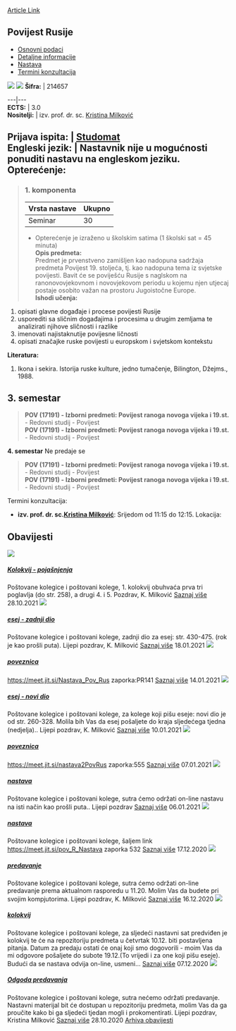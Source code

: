 [Article Link](https://www.fhs.hr/predmet/povrus_b)

## Povijest Rusije
  * [Osnovni podaci](https://www.fhs.hr/predmet/povrus_b#v1id-904858_968017_1_0 "Osnovni podaci")
  * [Detaljne informacije](https://www.fhs.hr/predmet/povrus_b#v1id-904858_968017_1_1 "Detaljne informacije")
  * [Nastava](https://www.fhs.hr/predmet/povrus_b#v1id-904858_968017_1_2 "Nastava")
  * [Termini konzultacija](https://www.fhs.hr/predmet/povrus_b#v1id-904858_968017_1_3 "Termini konzultacija")


[![](https://www.fhs.hr/img/flags/gif/hr.gif)](https://www.fhs.hr/predmet/povrus_b) [![](https://www.fhs.hr/img/flags/gif/gb.gif)](https://www.fhs.hr/en/course/hor_c)
**Šifra:** |  214657  
  
---|---  
**ECTS:** |  3.0   
**Nositelji:** |  izv. prof. dr. sc. [Kristina Milković](https://www.fhs.hr/djelatnik/kristina.milkovic)   
  
**Prijava ispita:** |  [Studomat](http://www.isvu.hr/studomat)  
**Engleski jezik:** |  Nastavnik nije u mogućnosti ponuditi nastavu na engleskom jeziku.   
**Opterećenje:**  
---  
> ### 1. komponenta
> | Vrsta nastave | Ukupno  
> ---|---  
> Seminar | 30  
> * Opterećenje je izraženo u školskim satima (1 školski sat = 45 minuta)   
**Opis predmeta:**  
> Predmet je prvenstveno zamišljen kao nadopuna sadržaja predmeta Povijest 19. stoljeća, tj. kao nadopuna tema iz svjetske povijesti. Bavit će se poviješću Rusije s naglskom na ranonovovjekovnom i novovjekovom periodu u kojemu njen utjecaj postaje osobito važan na prostoru Jugoistočne Europe.  
**Ishodi učenja:**  
  1. opisati glavne događaje i procese povijesti Rusije
  2. usporediti sa sličnim događajima i procesima u drugim zemljama te analizirati njihove sličnosti i razlike
  3. imenovati najistaknutije povijesne ličnosti
  4. opisati značajke ruske povijesti u europskom i svjetskom kontekstu

  
**Literatura:**  
  1. Ikona i sekira. Istorija ruske kulture, jedno tumačenje, Bilington, Džejms., 1988. 

  
**3. semestar**  
---  
> **POV (17191) - Izborni predmeti: Povijest ranoga novoga vijeka i 19.st.** - Redovni studij - Povijest  
>  **POV (17191) - Izborni predmeti: Povijest ranoga novoga vijeka i 19.st.** - Redovni studij - Povijest  
>   
  
**4. semestar** Ne predaje se  
> **POV (17191) - Izborni predmeti: Povijest ranoga novoga vijeka i 19.st.** - Redovni studij - Povijest  
>  **POV (17191) - Izborni predmeti: Povijest ranoga novoga vijeka i 19.st.** - Redovni studij - Povijest  
>   
Termini konzultacija: 
  * **izv. prof. dr. sc.[Kristina Milković](https://www.fhs.hr/djelatnik/kristina.milkovic)**: 
Srijedom od 11:15 do 12:15.
Lokacija: 


## Obavijesti
[ ![](https://www.fhs.hr/_pub/themes_static/hrstud2024/default/img/default_news.jpg) ](https://www.fhs.hr/predmet/povrus_b?@=21gjd#news_119214)
#####  [Kolokvij - pojašnjenja](https://www.fhs.hr/predmet/povrus_b?@=21gjd#news_119214)
Poštovane kolegice i poštovani kolege, 1. kolokvij obuhvaća prva tri poglavlja (do str. 258), a drugi 4. i 5. Pozdrav, K. Milković 
[Saznaj više](https://www.fhs.hr/predmet/povrus_b?@=21gjd#news_119214)
28.10.2021
[ ![](https://www.fhs.hr/_pub/themes_static/hrstud2024/default/img/default_news.jpg) ](https://www.fhs.hr/predmet/povrus_b?@=21e5a#news_119214)
#####  [esej - zadnji dio](https://www.fhs.hr/predmet/povrus_b?@=21e5a#news_119214)
Poštovane kolegice i poštovani kolege, zadnji dio za esej: str. 430-475. (rok je kao prošli puta). Lijepi pozdrav, K. Milković 
[Saznaj više](https://www.fhs.hr/predmet/povrus_b?@=21e5a#news_119214)
18.01.2021
[ ![](https://www.fhs.hr/_pub/themes_static/hrstud2024/default/img/default_news.jpg) ](https://www.fhs.hr/predmet/povrus_b?@=21e3h#news_119214)
#####  [poveznica](https://www.fhs.hr/predmet/povrus_b?@=21e3h#news_119214)
https://meet.jit.si/Nastava_Pov_Rus zaporka:PR141 
[Saznaj više](https://www.fhs.hr/predmet/povrus_b?@=21e3h#news_119214)
14.01.2021
[ ![](https://www.fhs.hr/_pub/themes_static/hrstud2024/default/img/default_news.jpg) ](https://www.fhs.hr/predmet/povrus_b?@=21e0u#news_119214)
#####  [esej - novi dio](https://www.fhs.hr/predmet/povrus_b?@=21e0u#news_119214)
Poštovane kolegice i poštovani kolege, za kolege koji pišu eseje: novi dio je od str. 260-328. Molila bih Vas da esej pošaljete do kraja sljedećega tjedna (nedjelja).. Lijepi pozdrav, K. Milković 
[Saznaj više](https://www.fhs.hr/predmet/povrus_b?@=21e0u#news_119214)
10.01.2021
[ ![](https://www.fhs.hr/_pub/themes_static/hrstud2024/default/img/default_news.jpg) ](https://www.fhs.hr/predmet/povrus_b?@=21dze#news_119214)
#####  [poveznica](https://www.fhs.hr/predmet/povrus_b?@=21dze#news_119214)
https://meet.jit.si/nastava2PovRus zaporka:555 
[Saznaj više](https://www.fhs.hr/predmet/povrus_b?@=21dze#news_119214)
07.01.2021
[ ![](https://www.fhs.hr/_pub/themes_static/hrstud2024/default/img/default_news.jpg) ](https://www.fhs.hr/predmet/povrus_b?@=21dz1#news_119214)
#####  [nastava](https://www.fhs.hr/predmet/povrus_b?@=21dz1#news_119214)
Poštovane kolegice i poštovani kolege, sutra ćemo održati on-line nastavu na isti način kao prošli puta.. Lijepi pozdrav 
[Saznaj više](https://www.fhs.hr/predmet/povrus_b?@=21dz1#news_119214)
06.01.2021
[ ![](https://www.fhs.hr/_pub/themes_static/hrstud2024/default/img/default_news.jpg) ](https://www.fhs.hr/predmet/povrus_b?@=21duu#news_119214)
#####  [nastava](https://www.fhs.hr/predmet/povrus_b?@=21duu#news_119214)
Poštovane kolegice i poštovani kolege, šaljem link https://meet.jit.si/pov_R_Nastava zaporka 532 
[Saznaj više](https://www.fhs.hr/predmet/povrus_b?@=21duu#news_119214)
17.12.2020
[ ![](https://www.fhs.hr/_pub/themes_static/hrstud2024/default/img/default_news.jpg) ](https://www.fhs.hr/predmet/povrus_b?@=21duh#news_119214)
#####  [predavanje](https://www.fhs.hr/predmet/povrus_b?@=21duh#news_119214)
Poštovane kolegice i poštovani kolege, sutra ćemo održati on-line predavanje prema aktualnom rasporedu u 11.20. Molim Vas da budete pri svojim kompjutorima. Lijepi pozdrav, K. Milković 
[Saznaj više](https://www.fhs.hr/predmet/povrus_b?@=21duh#news_119214)
16.12.2020
[ ![](https://www.fhs.hr/_pub/themes_static/hrstud2024/default/img/default_news.jpg) ](https://www.fhs.hr/predmet/povrus_b?@=21dp9#news_119214)
#####  [kolokvij](https://www.fhs.hr/predmet/povrus_b?@=21dp9#news_119214)
Poštovane kolegice i poštovani kolege, za sljedeći nastavni sat predviđen je kolokvij te će na repozitoriju predmeta u četvrtak 10.12. biti postavljena pitanja. Datum za predaju ostati će onaj koji smo dogovorili - moim Vas da mi odgovore pošaljete do subote 19.12.(To vrijedi i za one koji pišu eseje). Budući da se nastava odvija on-line, usmeni... 
[Saznaj više](https://www.fhs.hr/predmet/povrus_b?@=21dp9#news_119214)
07.12.2020
[ ![](https://www.fhs.hr/_pub/themes_static/hrstud2024/default/img/default_news.jpg) ](https://www.fhs.hr/predmet/povrus_b?@=21d8e#news_119214)
#####  [Odgoda predavanja](https://www.fhs.hr/predmet/povrus_b?@=21d8e#news_119214)
Poštovane kolegice i poštovani kolege, sutra nećemo održati predavanje. Nastavni materijal bit će dostupan u repozitoriju predmeta, molim Vas da ga proučite kako bi ga sljedeći tjedan mogli i prokomentirati. Lijepi pozdrav, Kristina Milković 
[Saznaj više](https://www.fhs.hr/predmet/povrus_b?@=21d8e#news_119214)
28.10.2020
[Arhiva obavijesti](https://www.fhs.hr/predmet/povrus_b?@=21cgq#news_119214 "Arhiva obavijesti")
